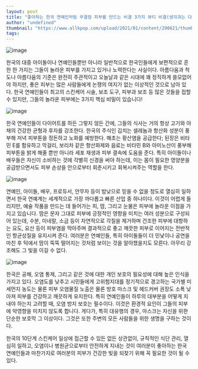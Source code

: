 ```yaml
---
layout: post
title: "좋아하는 한국 연예인처럼 무결점 피부를 만드는 비결 3가지 뷰티 비결(생각과는 다르다)"
author: "undefined"
thumbnail: "https://www.allkpop.com/upload/2021/01/content/290621/thumb/1611919304-my-post-2021-01-17t225058.jpg"
tags: 
---
```



![image](https://www.allkpop.com/upload/2021/01/content/290621/1611919304-my-post-2021-01-17t225058.jpg)

한국의 대중 아이돌이나 연예인들뿐만 아니라 일반적으로 한국인들에게 보편적으로 흔한 한 가지는 그들이 놀라운 피부를 가지고 있거나 노력한다는 사실이다. 아름다움과 척도나 아름다움의 기준은 완전히 주관적이고 오늘날과 같은 시대에 꽤 정직하게 쓸모없어야 하지만, 좋은 피부는 많은 사람들에게 논쟁의 여지가 없는 이상적인 것으로 남아 있다. 한국 연예인들이 최고의 스킨케어 시술, 보조 도구, 피부과 보조 등 많은 것들을 접할 수 있지만, 그들의 놀라운 피부에는 3가지 핵심 비밀이 있습니다!

![image](https://www.allkpop.com/upload/2021/01/content/290606/1611918370-938045bce694a5b78af2a318e60bde0f.gif)

한국 연예인들이 다이어트를 하든 그렇지 않든 간에, 그들의 식사는 거의 항상 고기와 야채의 건강한 균형과 후자를 강조한다. 한국의 주식인 김치는 셀레늄과 항산화 성분이 풍부해 저녁 피부톤을 정돈하고 노화를 예방한다. 해초는 황산염을 공급한다; 된장은 비타민 E를 함유하고 막걸리, 보리차 같은 항산화제와 음료는 비타민 B와 아미노산이 풍부해 피부톤을 밝게 해줄 뿐만 아니라 세포 재생과 피부 결속에 도움을 준다. 특히 아이돌이나 배우들은 자신이 소비하는 것에 각별히 신경을 써야 하는데, 이는 몸이 필요한 영양분을 공급받으면서도 피부 손상을 안으로부터 회춘시키고 회복시켜주는 역할을 한다.

![image](https://www.allkpop.com/upload/2021/01/content/290602/1611918146-cdctd1mukae91im.jpg)

연예인, 아이돌, 배우, 프로듀서, 안무자 등이 밤낮으로 믿을 수 없을 정도로 열심히 일하면서 한국 연예계는 세계적으로 가장 까다롭고 빠른 산업 중 하나이다. 이것이 어렵게 들리지만, 예술 작품을 만드는 데 들어가는 피, 땀, 그리고 눈물은 피부에 놀라운 이점을 가지고 있습니다. 땀은 문자 그대로 피부에 긍정적인 영향을 미치는 여러 성분으로 구성되어 있는데, 수분, 미네랄, 소금 등이 자연적으로 각질을 제거하며 건조한 피부에 대항하는 요도, 요산 등이 피부염을 막아주며 결과적으로 좋고 깨끗한 피부로 이어지는 전반적인 항균성질을 유지시켜 준다. 여러분은 연예인들, 특히 아이돌들이 더 민낯이나 공연을 마친 후 턱에서 땀이 뚝뚝 떨어지는 것처럼 보이는 것을 알아챘을지도 모른다. 아무리 강조해도 그 빛을 이길 수 없다.

![image](https://www.allkpop.com/upload/2021/01/content/290605/1611918300-iu-looks-stunning-at-airport-even-in-mask-and-thick-coat-380x168.jpg)

한국은 공해, 오염 통제, 그리고 같은 것에 대한 개인 보호의 필요성에 대해 높은 인식을 가지고 있다. 오염도를 낮추고 시민들에게 고위험지대를 정기적으로 경고하는 국가별 미세먼지 농도는 물론 피부 오염물질 노출은 물론 방호 마스크 및 헤드커버 권장도 소폭 낮아져 피부를 건강하고 깨끗하게 유지한다. 특히 연예인들이 하루의 대부분을 어떻게 지내야 하는지 고려할 때, 오염 방지 보호는 필수이다. 이것은 환경적 요인이 그들의 피부에 악영향을 미치지 않도록 합니다. 게다가, 특히 대유행의 경우, 마스크는 자신을 위한 단순한 보호막 그 이상이다. 그것은 또한 주변의 모든 사람들을 위한 생명을 구하는 것이다.

한국의 10단계 스킨케어 일상에 접근할 수 있든 없든 상관없이, 규칙적인 식단 관리, 열심히 일하고, 오염이나 병원균으로부터 안전하게 지내는 것이 여러분이 좋아하는 한국 연예인들과 마찬가지로 여러분의 피부가 건강한 빛을 되찾기 위해 꼭 필요한 것이 될 수 있다.